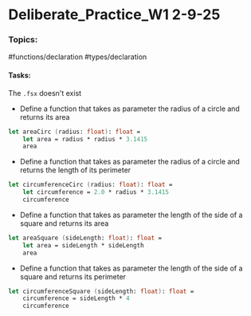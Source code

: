 # Deliberate_Practice_W1 2-9-25

### Topics: 
#functions/declaration #types/declaration
#### Tasks:
The `.fsx` doesn't exist
- Define a function that takes as parameter the radius of a circle and returns its area
``` fsharp
let areaCirc (radius: float): float =
	let area = radius * radius * 3.1415
	area
```
- Define a function that takes as parameter the radius of a circle and returns the length of its perimeter
``` fsharp
let circumferenceCirc (radius: float): float =
	let circumference = 2.0 * radius * 3.1415
	circumference
```
- Define a function that takes as parameter the length of the side of a square and returns its area
``` fsharp
let areaSquare (sideLength: float): float =
	let area = sideLength * sideLength
	area
```
- Define a function that takes as parameter the length of the side of a square and returns its perimeter
``` fsharp
let circumferenceSquare (sideLength: float): float =
	circumference = sideLength * 4
	circumference
```